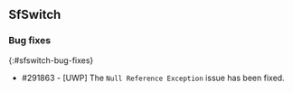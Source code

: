 ## SfSwitch

### Bug fixes
{:#sfswitch-bug-fixes}

* \#291863 - [UWP] The `Null Reference Exception` issue has been fixed.